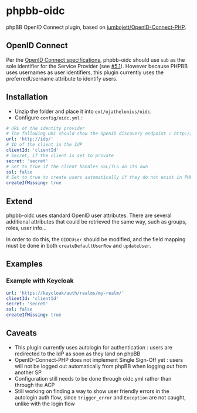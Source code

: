 # phpbb-oidc
phpBB OpenID Connect plugin, based on [jumbojett/OpenID-Connect-PHP](https://github.com/jumbojett/OpenID-Connect-PHP).

## OpenID Connect
Per the [OpenID Connect specifications](https://openid.net/specs/openid-connect-core-1_0.html), phpbb-oidc should use `sub` as the sole identifier for the Service Provider (see [#5.1](https://openid.net/specs/openid-connect-core-1_0.html#IDToken)). However because PHPBB uses usernames as user identifiers, this plugin currently uses the preferredUsername attribute to identify users.


## Installation
* Unzip the folder and place it into `ext/ojathelonius/oidc`.
* Configure `config/oidc.yml` :
```yaml
# URL of the identity provider
# The following URI should show the OpenID discovery endpoint : http://idp/.well-known/openid-configuration
url: 'http://idp/'
# ID of the client in the IdP
clientId: 'clientId'
# Secret, if the client is set to private
secret: 'secret'
# Set to true if the client handles SSL/TLS on its own
ssl: false
# Set to true to create users automatically if they do not exist in PHPBB's database
createIfMissing: true
```

## Extend
phpbb-oidc uses standard OpenID user attributes. There are several additional attributes that could be retrieved the same way, such as groups, roles, user info...

In order to do this, the `OIDCUser` should be modified, and the field mapping must be done in both `createDefaultUserRow` and `updateUser`.

## Examples
### Example with Keycloak

```yaml
url: 'https://keycloak/auth/realms/my-realm/'
clientId: 'clientId'
secret: 'secret'
ssl: false
createIfMissing: true
```

## Caveats
* This plugin currently uses autologin for authentication : users are redirected to the IdP as soon as they land on phpBB
* OpenID-Connect-PHP does not implement Single Sign-Off yet : users will not be logged out automatically from phpBB when logging out from another SP
* Configuration still needs to be done through oidc.yml rather than through the ACP
* Still working on finding a way to show user friendly errors in the autologin auth flow, since `trigger_error` and `Exception` are not caught, unlike with the login flow

